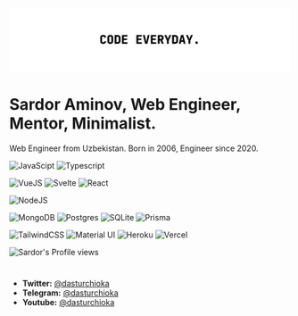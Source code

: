 <img src="./new-banner.jpg" alt="banner" />

# Sardor Aminov, Web Engineer, Mentor, Minimalist. 

Web Engineer from Uzbekistan. Born in 2006, Engineer since 2020. 

![JavaScipt](https://badges.aleen42.com/src/javascript.svg)
![Typescript](https://badges.aleen42.com/src/typescript.svg)

![VueJS](https://badges.aleen42.com/src/vue.svg)
![Svelte](https://badges.aleen42.com/src/svelte.svg)
![React](https://badges.aleen42.com/src/react.svg)

![NodeJS](https://badges.aleen42.com/src/node.svg)

![MongoDB](https://img.shields.io/badge/MongoDB-4EA94B?style=for-the-badge&logo=mongodb&logoColor=white)
![Postgres](https://img.shields.io/badge/postgres-%23316192.svg?style=for-the-badge&logo=postgresql&logoColor=white)
![SQLite](https://img.shields.io/badge/sqlite-%2307405e.svg?style=for-the-badge&logo=sqlite&logoColor=white)
![Prisma](https://img.shields.io/badge/Prisma-3982CE?style=for-the-badge&logo=Prisma&logoColor=white)

![TailwindCSS](https://img.shields.io/badge/tailwindcss-%2338B2AC.svg?style=for-the-badge&logo=tailwind-css&logoColor=white)
![Material UI](https://img.shields.io/badge/Material%20UI-007FFF?style=for-the-badge&logo=mui&logoColor=white)
![Heroku](https://img.shields.io/badge/Heroku-430098?style=for-the-badge&logo=heroku&logoColor=white)
![Vercel](https://img.shields.io/badge/vercel-%23000000.svg?style=for-the-badge&logo=vercel&logoColor=white)

![Sardor's Profile views](https://komarev.com/ghpvc/?username=dasturchioka&color=lightgrey)
<h1></h1>

- **Twitter:** [@dasturchioka](https://twitter.com/dasturchioka)
- **Telegram:** [@dasturchioka](https://t.me/okashettalar_bot)
- **Youtube:** [@dasturchioka](https://www.youtube.com/c/DasturchiOka)
